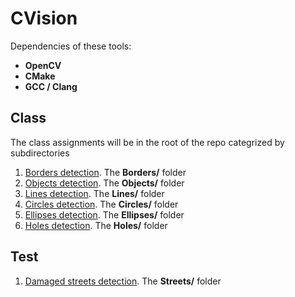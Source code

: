 # CVision

Dependencies of these tools:

+ **OpenCV**
+ **CMake**
+ **GCC / Clang**

## Class
The class assignments will be in the root of the repo categrized by subdirectories

1.  [Borders detection](https://github.com/danielcardeenas/CVision/tree/master/Borders). The **Borders/** folder
2.  [Objects detection](https://github.com/danielcardeenas/CVision/tree/master/Objects). The **Objects/** folder
3.  [Lines detection](https://github.com/danielcardeenas/CVision/tree/master/Lines). The **Lines/** folder
4.  [Circles detection](https://github.com/danielcardeenas/CVision/tree/master/Circles). The **Circles/** folder
5.  [Ellipses detection](https://github.com/danielcardeenas/CVision/tree/master/Ellipses). The **Ellipses/** folder
6.  [Holes detection](https://github.com/danielcardeenas/CVision/tree/master/Holes). The **Holes/** folder

## Test
1.  [Damaged streets detection](https://github.com/danielcardeenas/CVision/tree/master/Streets). The **Streets/** folder
